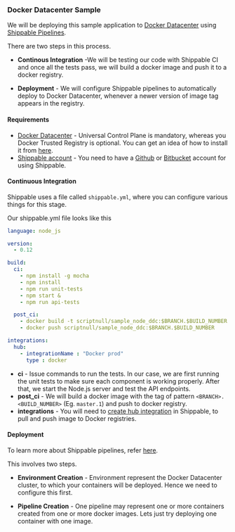 ### Docker Datacenter Sample
We will be deploying this sample application to [Docker Datacenter](https://www.docker.com/products/docker-datacenter) using [Shippable Pipelines](http://ship-docsv2.s3-website-us-west-2.amazonaws.com/pipelines_overview/).

There are two steps in this process.
- __Continous Integration__ -We will be testing our code with Shippable CI and once all the tests pass, we will build a docker image and push it to a docker registry.

- __Deployment__ - We will configure Shippable pipelines to automatically deploy to Docker Datacenter, whenever a newer version of image tag appears in the registry.

#### Requirements
- [Docker Datacenter](https://www.docker.com/products/docker-datacenter) - Universal Control Plane is mandatory, whereas you Docker Trusted Registry is optional. You can get an idea of how to install it from [here](https://docs.docker.com/ucp/evaluation-install/).
- [Shippable account](https://shippable.com/) - You need to have a [Github](https://github.com/) or [Bitbucket](https://bitbucket.org/) account for using Shippable.

#### Continuous Integration
Shippable uses a file called `shippable.yml`, where you can configure various things for this stage.

Our shippable.yml file looks like this
```yaml
language: node_js

version:
  - 0.12

build:
  ci:
    - npm install -g mocha
    - npm install
    - npm run unit-tests
    - npm start &
    - npm run api-tests

  post_ci:
    - docker build -t scriptnull/sample_node_ddc:$BRANCH.$BUILD_NUMBER .
    - docker push scriptnull/sample_node_ddc:$BRANCH.$BUILD_NUMBER

integrations:
  hub:
    - integrationName : "Docker prod"
      type : docker
```
- __ci__ - Issue commands to run the tests. In our case, we are first running the unit tests to make sure each component is working properly. After that, we start the Node.js server and test the API endpoints.
- __post_ci__ - We will build a docker image with the tag of pattern `<BRANCH>.<BUILD_NUMBER>` (Eg. `master.1`) and push to docker registry.
- __integrations__ - You will need to [create hub integration](http://docs.shippable.com/int_docker_registries/) in Shippable, to pull and push image to Docker registries.

#### Deployment
To learn more about Shippable pipelines, refer [here](http://docs.shippable.com/pipelines_overview/).

 This involves two steps.
 - __Environment Creation__ - Environment represent the Docker Datacenter cluster, to which your containers will be deployed. Hence we need to configure this first.

 - __Pipeline Creation__ - One pipeline may represent one or  more containers created from one or more docker images. Lets just try deploying one container with one image.
